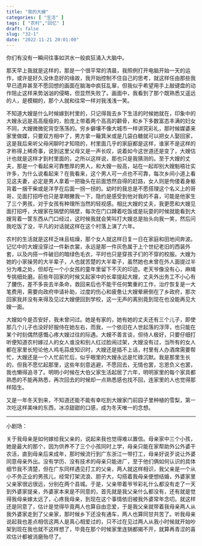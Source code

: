 ```yaml
---
title: "我的大嫂"
categories: [ "生活" ]
tags: [ "农村","回忆" ]
draft: false
slug: "32-1"
date: "2022-11-21 20:01:00"
---
```




你们有没有一瞬间往事如洪水一般疯狂涌入大脑中。

那天早上我就是这样的，那是一个很平常的清晨，我照例打开电脑开始一天的运作，或许是好久没休息好的缘故，我开始控制不住自己的思考，就这样任由那些我早已遗弃甚至不愿回想的画面在脑海中疯狂乱窜，但我似乎希望用手上敲键盘的动作阻止这样来势汹汹的侵略，但显然失败了。画面中，我看到了那个既熟悉又遥远的人，是模糊的，那个人就和往常一样对我浅浅一笑。

不知道大嫂是什么时候嫁到村里的，只记得我去乡下生活的时候她就在，印象中的大嫂永远是高高瘦瘦的，脸庞上带着两个高高的颧骨，和乡下多数富态丰满的妇女不同，大嫂微微驼背空荡荡的。穷乡僻壤不像大城市一样讲究彩礼，那时候媒婆来家里做媒，只要双方相中了，男方拿一簸箕米或是几袋白糖就可以把女人娶回家，这是我后来听父母闲聊时才知晓的，村里面几乎的家庭都是这样，谁家不是这样的才称得上稀奇事，说到这里父母又是一声长叹，说着如今这世道还是变了，大嫂估计也就是这样才到村里面的，之所以这样说，那也只是我猜测的。至于大嫂的丈夫，那是一个看起来可靠憨厚的男人，和大嫂一般高，站在一起却别大嫂魁梧壮实许多，为什么说看起来？在我看来，这个男人可一点也不可靠，每次乡间小道上看见这夫妻，必定是男人拿着一把锄头在前面悠然自得的赶路，女人则是佝偻着身躯背着一捆干柴或是洋芋在后面一拐一拐的。幼时的我总是不愿搭理这个名义上的哥哥，见面打招呼也只是拿眼撇我一下，隐约是感受到他对我的不喜，可能是他家生了三个男孩，对于女孩有种理所当然的轻视感。相比大嫂的丈夫，我更愿和大嫂见面打招呼，大嫂家在隔壁的隔壁，每次在门口蹲着吃饭或是玩耍的时候就能看到大嫂背着一筐东西从门口经过，这时候我就会笑叫打大嫂总是抬头向我一笑，然后问我吃饭了没，平凡的对话就这样在这个村落上演了六年。

农村的生活就是这样乏味且枯燥，那个女人就这样日复一日在家庭和田地间奔波。记忆中的大嫂没穿过一件新衣裳，永远是那一件灰色属于上个世纪老旧的西装外套，以及内搭一件破旧的暗绿色毛衣，平时也只是穿孩子们的不穿的校服。大嫂为她的小家操劳的大半辈子，人也就苦楚的大半辈子，虽然她也未曾在外人面提过半分为难之处，但却在一个小女孩的童年里留下不灭的印迹。老天爷像没有心，麻绳专挑细处磨。前些年回家的时候又起家中的长辈提起大嫂，丈夫外出务工不小心有了腰伤，差不多丧去半条命，救回来后也不能干任何繁重的工作，治疗恢复是一大笔费用，需要向政府申请补助，过度的伤心和疲惫让大嫂晕厥倒在了乡政府，那次回家我并没有来得及见过大嫂便回到学校，这一无声的离别竟到现在也没能再见大嫂一面。

大嫂如今是否安好，我未曾问过。她是有家的，她有她的丈夫还有三个儿子，即使那几个儿子也没好好服侍在她左右，而我，一个依旧在人世起落的浮萍，也只能在某个时刻偶然感慨心疼大嫂过往的际遇。大嫂不善言谈，但待人极好，只要仔细打听便知道农村嫁过人的女人谁没和别人红过脸闹过架，大嫂没有过，当所有的女人都在家里长短论他人鸡毛蒜皮知识时，大嫂还是插不上话，村里有人办酒席需要帮忙，大嫂还是一个人忙前忙后，似乎眼里的大嫂永远是忙碌沉默。我是那里生长的，但我不愿忆起那里，这些年刻意逃避，不愿回去，无情也罢，忘恩负义也罢，我也懒得追寻了。明明小时候在大伯父家生活起居了六年，明明家里的每个家具都熟悉的不能再熟悉，再次回去的时候却一点熟悉感也找不回，连家里的人也觉得那样陌生。

又是一年冬天到来，不知道还能不能有幸吃到大嫂家门前园子里种植的雪梨，第一次吃这样美味的东西，冰凉甜甜的口感，成为冬天唯一的念想。

---

小剧场：

关于我母亲是如何嫁给我父亲的，说起来我也觉得难以置信。母亲家中三个小孩，她是最大的那个，因为供养不了三个小孩同时上学，母亲只能在家帮助外公外婆干农活，直到母亲后来成年，那时候流行到广东浙江一带打工，母亲好说歹说让外婆同意母亲外出。没有学历、没有技术的母亲只能进厂，至于他们俩如何认识的具体细节我不清楚，但在广东同样遇见打工的父亲，两人就这样相识，我父亲是一个从小不务正业的男孩儿，经常打架流浪、胆子大，勾搭着我母亲便想结婚，外婆家里父亲家很远很远，分别在两个县城。于是，父亲带着爷爷彩礼什么都没有走了一天到外婆家提亲，外婆家本来是不同意的，首先就是我父亲什么都没有，还有就是觉得我母亲嫁太远了，心疼我母亲，到现在这个事情依旧被我外婆常年念叨。就这样还是同意了，估计是觉得毕竟两人也算自由恋爱，于是我父亲就带着我母亲两人从我外婆家走到了父亲家，那时候乡下还没有通车，两人也算同甘共苦了。听我母亲说起我也差点相信这两人是真心相爱过的，只不过在见过两人从我小时候就开始吵架到现在我也就不这样想了，毕竟在那个时候家里连锅都揭不开，就算再青涩的喜欢估计都被消磨殆尽了。

